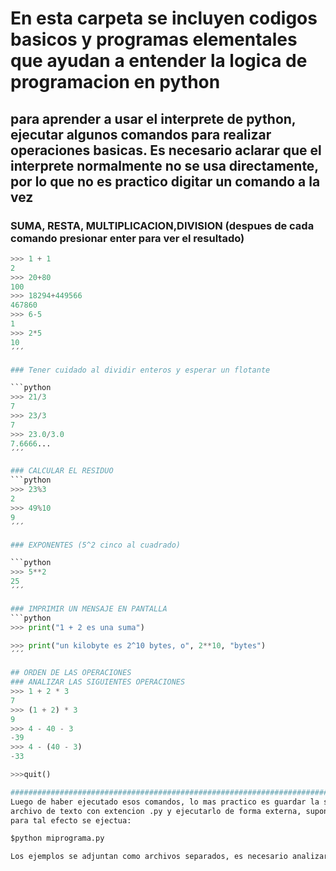 # En esta carpeta se incluyen codigos basicos y programas elementales que ayudan a entender la logica de programacion en python

## para aprender a usar el interprete de python, ejecutar algunos comandos para realizar operaciones basicas. Es necesario aclarar que el interprete normalmente no se usa directamente, por lo que no es practico digitar un comando a la vez


### SUMA, RESTA, MULTIPLICACION,DIVISION (despues de cada comando presionar enter para ver el resultado)

```python
>>> 1 + 1
2
>>> 20+80
100
>>> 18294+449566
467860
>>> 6-5
1
>>> 2*5
10
´´´

### Tener cuidado al dividir enteros y esperar un flotante

```python
>>> 21/3
7
>>> 23/3
7
>>> 23.0/3.0
7.6666...
´´´

### CALCULAR EL RESIDUO
```python
>>> 23%3
2
>>> 49%10
9
´´´

### EXPONENTES (5^2 cinco al cuadrado)

```python
>>> 5**2
25
´´´

### IMPRIMIR UN MENSAJE EN PANTALLA
```python
>>> print("1 + 2 es una suma")

>>> print("un kilobyte es 2^10 bytes, o", 2**10, "bytes")
´´´

## ORDEN DE LAS OPERACIONES
### ANALIZAR LAS SIGUIENTES OPERACIONES
>>> 1 + 2 * 3
7
>>> (1 + 2) * 3
9
>>> 4 - 40 - 3
-39
>>> 4 - (40 - 3)
-33

>>>quit()

###########################################################################################################
Luego de haber ejecutado esos comandos, lo mas practico es guardar la secuencia de comandos que se quieren ejecutar en un
archivo de texto con extencion .py y ejecutarlo de forma externa, suponiendo que su archivo es miprograma.py
para tal efecto se ejectua:

$python miprograma.py

Los ejemplos se adjuntan como archivos separados, es necesario analizar cada uno y ejecutarlos



















